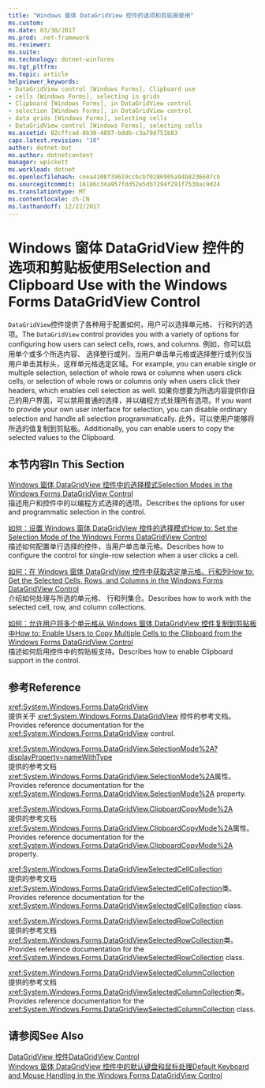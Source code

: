 ```yaml
---
title: "Windows 窗体 DataGridView 控件的选项和剪贴板使用"
ms.custom: 
ms.date: 03/30/2017
ms.prod: .net-framework
ms.reviewer: 
ms.suite: 
ms.technology: dotnet-winforms
ms.tgt_pltfrm: 
ms.topic: article
helpviewer_keywords:
- DataGridView control [Windows Forms], Clipboard use
- cells [Windows Forms], selecting in grids
- Clipboard [Windows Forms], in DataGridView control
- selection [Windows Forms], in DataGridView control
- data grids [Windows Forms], selecting cells
- DataGridView control [Windows Forms], selecting cells
ms.assetid: 82cffcad-8b30-4897-bddb-c3a79d751b83
caps.latest.revision: "10"
author: dotnet-bot
ms.author: dotnetcontent
manager: wpickett
ms.workload: dotnet
ms.openlocfilehash: ceea4108f39619ccbcbf0286905a94b8236607cb
ms.sourcegitcommit: 16186c34a957fdd52e5db7294f291f7530ac9d24
ms.translationtype: MT
ms.contentlocale: zh-CN
ms.lasthandoff: 12/22/2017
---
```

# <a name="selection-and-clipboard-use-with-the-windows-forms-datagridview-control"></a><span data-ttu-id="f5add-102">Windows 窗体 DataGridView 控件的选项和剪贴板使用</span><span class="sxs-lookup"><span data-stu-id="f5add-102">Selection and Clipboard Use with the Windows Forms DataGridView Control</span></span>
<span data-ttu-id="f5add-103">`DataGridView`控件提供了各种用于配置如何，用户可以选择单元格、 行和列的选项。</span><span class="sxs-lookup"><span data-stu-id="f5add-103">The `DataGridView` control provides you with a variety of options for configuring how users can select cells, rows, and columns.</span></span> <span data-ttu-id="f5add-104">例如，你可以启用单个或多个所选内容、 选择整行或列，当用户单击单元格或选择整行或列仅当用户单击其标头，这样单元格选定区域。</span><span class="sxs-lookup"><span data-stu-id="f5add-104">For example, you can enable single or multiple selection, selection of whole rows or columns when users click cells, or selection of whole rows or columns only when users click their headers, which enables cell selection as well.</span></span> <span data-ttu-id="f5add-105">如果你想要为所选内容提供你自己的用户界面，可以禁用普通的选择，并以编程方式处理所有选项。</span><span class="sxs-lookup"><span data-stu-id="f5add-105">If you want to provide your own user interface for selection, you can disable ordinary selection and handle all selection programmatically.</span></span> <span data-ttu-id="f5add-106">此外，可以使用户能够将所选的值复制到剪贴板。</span><span class="sxs-lookup"><span data-stu-id="f5add-106">Additionally, you can enable users to copy the selected values to the Clipboard.</span></span>  
  
## <a name="in-this-section"></a><span data-ttu-id="f5add-107">本节内容</span><span class="sxs-lookup"><span data-stu-id="f5add-107">In This Section</span></span>  
 [<span data-ttu-id="f5add-108">Windows 窗体 DataGridView 控件中的选择模式</span><span class="sxs-lookup"><span data-stu-id="f5add-108">Selection Modes in the Windows Forms DataGridView Control</span></span>](../../../../docs/framework/winforms/controls/selection-modes-in-the-windows-forms-datagridview-control.md)  
 <span data-ttu-id="f5add-109">描述用户和控件中的以编程方式选择的选项。</span><span class="sxs-lookup"><span data-stu-id="f5add-109">Describes the options for user and programmatic selection in the control.</span></span>  
  
 [<span data-ttu-id="f5add-110">如何：设置 Windows 窗体 DataGridView 控件的选择模式</span><span class="sxs-lookup"><span data-stu-id="f5add-110">How to: Set the Selection Mode of the Windows Forms DataGridView Control</span></span>](../../../../docs/framework/winforms/controls/how-to-set-the-selection-mode-of-the-windows-forms-datagridview-control.md)  
 <span data-ttu-id="f5add-111">描述如何配置单行选择的控件，当用户单击单元格。</span><span class="sxs-lookup"><span data-stu-id="f5add-111">Describes how to configure the control for single-row selection when a user clicks a cell.</span></span>  
  
 [<span data-ttu-id="f5add-112">如何：在 Windows 窗体 DataGridView 控件中获取选定单元格、行和列</span><span class="sxs-lookup"><span data-stu-id="f5add-112">How to: Get the Selected Cells, Rows, and Columns in the Windows Forms DataGridView Control</span></span>](../../../../docs/framework/winforms/controls/selected-cells-rows-and-columns-datagridview.md)  
 <span data-ttu-id="f5add-113">介绍如何处理与所选的单元格、 行和列集合。</span><span class="sxs-lookup"><span data-stu-id="f5add-113">Describes how to work with the selected cell, row, and column collections.</span></span>  
  
 [<span data-ttu-id="f5add-114">如何：允许用户将多个单元格从 Windows 窗体 DataGridView 控件复制到剪贴板中</span><span class="sxs-lookup"><span data-stu-id="f5add-114">How to: Enable Users to Copy Multiple Cells to the Clipboard from the Windows Forms DataGridView Control</span></span>](../../../../docs/framework/winforms/controls/enable-users-to-copy-multiple-cells-to-the-clipboard-datagridview.md)  
 <span data-ttu-id="f5add-115">描述如何启用控件中的剪贴板支持。</span><span class="sxs-lookup"><span data-stu-id="f5add-115">Describes how to enable Clipboard support in the control.</span></span>  
  
## <a name="reference"></a><span data-ttu-id="f5add-116">参考</span><span class="sxs-lookup"><span data-stu-id="f5add-116">Reference</span></span>  
 <xref:System.Windows.Forms.DataGridView>  
 <span data-ttu-id="f5add-117">提供关于 <xref:System.Windows.Forms.DataGridView> 控件的参考文档。</span><span class="sxs-lookup"><span data-stu-id="f5add-117">Provides reference documentation for the <xref:System.Windows.Forms.DataGridView> control.</span></span>  
  
 <xref:System.Windows.Forms.DataGridView.SelectionMode%2A?displayProperty=nameWithType>  
 <span data-ttu-id="f5add-118">提供的参考文档<xref:System.Windows.Forms.DataGridView.SelectionMode%2A>属性。</span><span class="sxs-lookup"><span data-stu-id="f5add-118">Provides reference documentation for the <xref:System.Windows.Forms.DataGridView.SelectionMode%2A> property.</span></span>  
  
 <xref:System.Windows.Forms.DataGridView.ClipboardCopyMode%2A>  
 <span data-ttu-id="f5add-119">提供的参考文档<xref:System.Windows.Forms.DataGridView.ClipboardCopyMode%2A>属性。</span><span class="sxs-lookup"><span data-stu-id="f5add-119">Provides reference documentation for the <xref:System.Windows.Forms.DataGridView.ClipboardCopyMode%2A> property.</span></span>  
  
 <xref:System.Windows.Forms.DataGridViewSelectedCellCollection>  
 <span data-ttu-id="f5add-120">提供的参考文档<xref:System.Windows.Forms.DataGridViewSelectedCellCollection>类。</span><span class="sxs-lookup"><span data-stu-id="f5add-120">Provides reference documentation for the <xref:System.Windows.Forms.DataGridViewSelectedCellCollection> class.</span></span>  
  
 <xref:System.Windows.Forms.DataGridViewSelectedRowCollection>  
 <span data-ttu-id="f5add-121">提供的参考文档<xref:System.Windows.Forms.DataGridViewSelectedRowCollection>类。</span><span class="sxs-lookup"><span data-stu-id="f5add-121">Provides reference documentation for the <xref:System.Windows.Forms.DataGridViewSelectedRowCollection> class.</span></span>  
  
 <xref:System.Windows.Forms.DataGridViewSelectedColumnCollection>  
 <span data-ttu-id="f5add-122">提供的参考文档<xref:System.Windows.Forms.DataGridViewSelectedColumnCollection>类。</span><span class="sxs-lookup"><span data-stu-id="f5add-122">Provides reference documentation for the <xref:System.Windows.Forms.DataGridViewSelectedColumnCollection> class.</span></span>  
  
## <a name="see-also"></a><span data-ttu-id="f5add-123">请参阅</span><span class="sxs-lookup"><span data-stu-id="f5add-123">See Also</span></span>  
 [<span data-ttu-id="f5add-124">DataGridView 控件</span><span class="sxs-lookup"><span data-stu-id="f5add-124">DataGridView Control</span></span>](../../../../docs/framework/winforms/controls/datagridview-control-windows-forms.md)  
 [<span data-ttu-id="f5add-125">Windows 窗体 DataGridView 控件中的默认键盘和鼠标处理</span><span class="sxs-lookup"><span data-stu-id="f5add-125">Default Keyboard and Mouse Handling in the Windows Forms DataGridView Control</span></span>](../../../../docs/framework/winforms/controls/default-keyboard-and-mouse-handling-in-the-windows-forms-datagridview-control.md)
